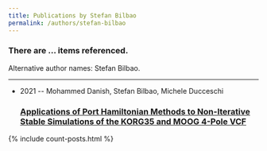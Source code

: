 ```yaml
---
title: Publications by Stefan Bilbao
permalink: /authors/stefan-bilbao
---
```


<h3 id="number-posts">There are ... items referenced.</h3>
<p id='info-authors'>Alternative author names: Stefan Bilbao.</p>
<hr />
<ul class="post-list">
<li><span class='post-meta'>2021 -- Mohammed Danish, Stefan Bilbao, Michele Ducceschi</span><h3><a class='post-link' href="{{ site.baseurl }}/applications-of-port-hamiltonian-methods-to-non-iterative-stable-simulations-of-the-korg35-and-moog-4-pole-vcf">Applications of Port Hamiltonian Methods to Non-Iterative Stable Simulations of the KORG35 and MOOG 4-Pole VCF</a></h3></li>

</ul>
{% include count-posts.html %}
